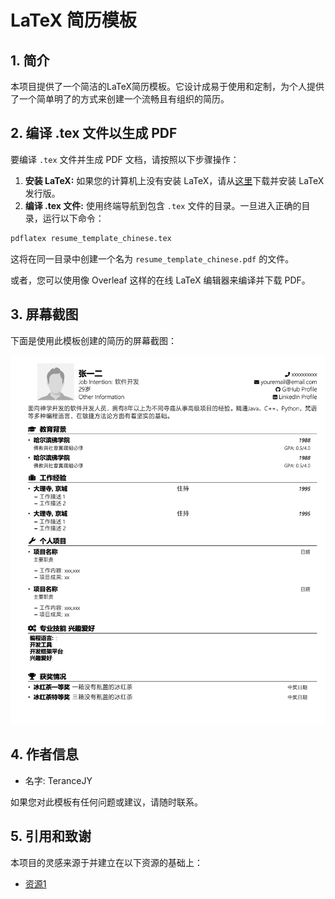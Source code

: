 # LaTeX 简历模板

## 1. 简介

本项目提供了一个简洁的LaTeX简历模板。它设计成易于使用和定制，为个人提供了一个简单明了的方式来创建一个流畅且有组织的简历。

## 2. 编译 .tex 文件以生成 PDF

要编译 `.tex` 文件并生成 PDF 文档，请按照以下步骤操作：

1. **安装 LaTeX:** 如果您的计算机上没有安装 LaTeX，请从[这里](https://www.latex-project.org/get/)下载并安装 LaTeX 发行版。
2. **编译 .tex 文件:** 使用终端导航到包含 `.tex` 文件的目录。一旦进入正确的目录，运行以下命令：
```bash
pdflatex resume_template_chinese.tex
```
这将在同一目录中创建一个名为 `resume_template_chinese.pdf` 的文件。

或者，您可以使用像 Overleaf 这样的在线 LaTeX 编辑器来编译并下载 PDF。

## 3. 屏幕截图

下面是使用此模板创建的简历的屏幕截图：

![简历屏幕截图](resume_template_chinese/sample.png)

## 4. 作者信息

- 名字: TeranceJY


如果您对此模板有任何问题或建议，请随时联系。

## 5. 引用和致谢

本项目的灵感来源于并建立在以下资源的基础上：

- [资源1](https://www.overleaf.com/latex/templates/nit-raipur-resume-template/qmwbrnftpsmh)
